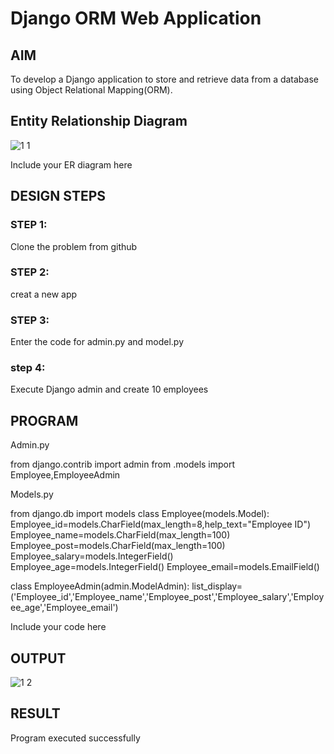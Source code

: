 # Django ORM Web Application

## AIM
To develop a Django application to store and retrieve data from a database using Object Relational Mapping(ORM).

## Entity Relationship Diagram




![1 1](https://user-images.githubusercontent.com/119405600/215450998-237fd9fd-6902-46c8-a106-14c661481c29.png)


Include your ER diagram here

## DESIGN STEPS

### STEP 1:
Clone the problem from github
### STEP 2:
creat a new app

### STEP 3:
Enter the code for admin.py and model.py
### step 4:
Execute Django admin and create 10 employees

## PROGRAM

Admin.py

from django.contrib import admin
from .models import Employee,EmployeeAdmin

Models.py

from django.db import models
class Employee(models.Model):
      Employee_id=models.CharField(max_length=8,help_text="Employee ID")
      Employee_name=models.CharField(max_length=100)
      Employee_post=models.CharField(max_length=100)
      Employee_salary=models.IntegerField()
      Employee_age=models.IntegerField()
      Employee_email=models.EmailField()

class EmployeeAdmin(admin.ModelAdmin):
    list_display=('Employee_id','Employee_name','Employee_post','Employee_salary','Employee_age','Employee_email')

Include your code here

## OUTPUT
![1 2](https://user-images.githubusercontent.com/119405600/215450954-c05049f5-ff2c-4755-b69a-d3a62348f110.png)





## RESULT
Program executed successfully
